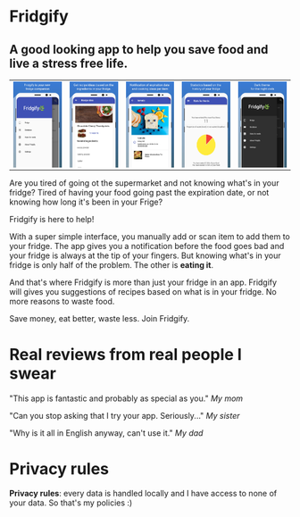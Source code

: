 # Fridgify 

## A good looking app to help you save food and live a stress free life.


<table >
  <tr>
    <td align="left"><img src="https://raw.githubusercontent.com/MalcolmMielle/Fridgify/master/4_5.8%20inch%20-%20Galaxy%20S8_screen__3.jpg" align="left"   ></td>
     <td align="right"><img src="https://raw.githubusercontent.com/MalcolmMielle/Fridgify/master/1_5.8%20inch%20-%20Galaxy%20S8_screen__1.jpg" align="left" ></td>
    <td align="right"><img src="https://raw.githubusercontent.com/MalcolmMielle/Fridgify/master/3_5.8%20inch%20-%20Galaxy%20S8_screen__3.jpg" align="left"  ></td>
    <td align="right"><img src="https://raw.githubusercontent.com/MalcolmMielle/Fridgify/master/2_5.8%20inch%20-%20Galaxy%20S8_screen__2.jpg" align="left"  ></td>
    <td align="right"><img src="https://raw.githubusercontent.com/MalcolmMielle/Fridgify/master/6_5.8%20inch%20-%20Galaxy%20S8_screen__3.jpg" align="left" ></td>
  </tr>
</table>


Are you tired of going ot the supermarket and not knowing what's in your fridge?
Tired of having your food going past the expiration date, or not knowing how long it's been in your Frige?

Fridgify is here to help!

With a super simple interface, you manually add or scan item to add them to your fridge.
The app gives you a notification before the food goes bad and your fridge is always at the tip of your fingers.
But knowing what's in your fridge is only half of the problem.
The other is **eating it**.

And that's where Fridgify is more than just your fridge in an app.
Fridgify will gives you suggestions of recipes based on what is in your fridge.
No more reasons to waste food.

Save money, eat better, waste less. Join Fridgify.


# Real reviews from real people I swear

"This app is fantastic and probably as special as you." _My mom_

"Can you stop asking that I try your app. Seriously..." _My sister_

"Why is it all in English anyway, can't use it." _My dad_

# Privacy rules

**Privacy rules**: every data is handled locally and I have access to none of your data. So that's my policies :)
